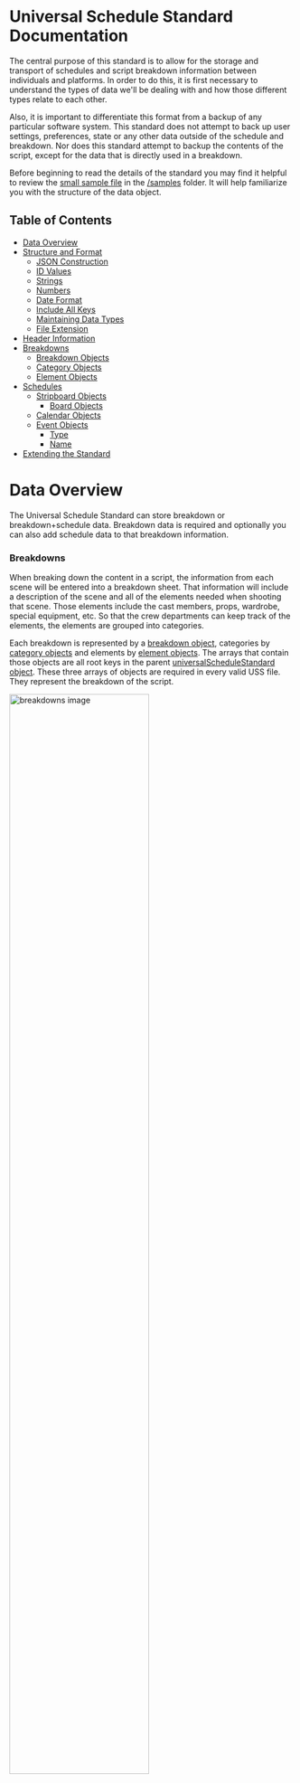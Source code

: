 # **Universal Schedule Standard Documentation**

The central purpose of this standard is to allow for the storage and transport of schedules and script breakdown information between individuals and platforms. In order to do this, it is first necessary to understand the types of data we'll be dealing with and how those different types relate to each other. 

Also, it is important to differentiate this format from a backup of any particular software system. This standard does not attempt to back up user settings, preferences, state or any other data outside of the schedule and breakdown. Nor does this standard attempt to backup the contents of the script, except for the data that is directly used in a breakdown. 

Before beginning to read the details of the standard you may find it helpful to review the [small sample file](../samples/small_sample_schedule.uss) in the [/samples](../samples/) folder. It will help familiarize you with the structure of the data object. 

## Table of Contents
- [Data Overview](#data-overview)
- [Structure and Format](#structure-and-format)
    - [JSON Construction](#json-construction)
    - [ID Values](#id-values)
    - [Strings](#strings)
    - [Numbers](#numbers)
    - [Date Format](#date-format)
    - [Include All Keys](#include-all-keys)
    - [Maintaining Data Types](#maintaining-data-types)
    - [File Extension](#file-extension)
- [Header Information](#header-information)
- [Breakdowns](#breakdowns)
    - [Breakdown Objects](#breakdown-objects)
    - [Category Objects](#category-objects)
    - [Element Objects](#element-objects)
- [Schedules](#schedules)
    - [Stripboard Objects](#stripboard-objects)
        - [Board Objects](#board-objects)
    - [Calendar Objects](#calendar-objects)
    - [Event Objects](#event-objects)
        - [Type](#type)
        - [Name](#name)
- [Extending the Standard](#extending-the-standard)

# Data Overview

The Universal Schedule Standard can store breakdown or breakdown+schedule data. Breakdown data is required and optionally you can also add schedule data to that breakdown information. 

### Breakdowns

When breaking down the content in a script, the information from each scene will be entered into a breakdown sheet. That information will include a description of the scene and all of the elements needed when shooting that scene. Those elements include the cast members, props, wardrobe, special equipment, etc. So that the crew departments can keep track of the elements, the elements are grouped into categories. 

Each breakdown is represented by a [breakdown object](#breakdown-objects), categories by [category objects](#category-objects) and elements by [element objects](#element-objects). The arrays that contain those objects are all root keys in the parent [universalScheduleStandard object](#structure-and-format). These three arrays of objects are required in every valid USS file. They represent the breakdown of the script. 

<img src="../images/structure_breakdowns_02.png" alt="breakdowns image" width="70%">

### Breakdowns + Schedules

With all of the breakdown information available in the file, you may optionally also include schedule data that represents the order in which you plan to shoot the breakdown material. To do this, you will need to add [stripboard objects](#stripboard-objects) and [calendar objects](#calendar-objects) to the root USS object. The USS object must also contain all of the breakdown, cateogry and element data described above.

Individual schedule scenarios are represented by [stripboard objects](#stripboard-objects). Each stripboard object contains an array of child [board objects](#board-objects), which in turn contain ordered arrays of breakdown object IDs. There are traditionally no less than two board objects and they are commonly named 'stripboard' and 'boneyard'. Other boards can be added too for things like additional units. Cumulatively each stripboard's board objects contain references to all of the breakdown objects contained in the schedule. Multiple stripboards may exist in a schedule, representing different arrangements of the breakdowns and thus different scenarios for the shoot.

Stripboard objects also reference one of potentially many [calendar objects](#calendar-objects). This calendar contains all of the date information about a particular scenario. Each date related piece of information is held in an array of [event objects](#event-objects). Each event object represents one type of event on the show. It could be a holiday, a company travel day, a rehearsal day, etc. These events will be used to reflect company days off and notable events in the final schedule. 

<img src="../images/structure_schedules_02.png" alt="structure image" width="80%">

Now that we have an understanding of the general structure of the data, let's take a look at how to construct it.

# Structure and Format

The Universal Schedule Standard (USS) conforms to the [JSON](https://www.json.org/json-en.html) standard using [UTF-8](https://www.utf8.com/) and is essentially a structured JSON store of relational data. 

The complete USS object is constructed as:

```
{
  "universalScheduleStandard": {
    "id": string | UUID value | required,
    "author": string | name of individual creator | can be null,
    "company": string | name of the company for which the schedule was created | can be null,
    "created": string | ISO Date of the creation date of the schedule | required,
    "episode": string | the series episode number | can be null,
    "episodeName": string | the title of the series episode | can be null,
    "description": string | description of the schedule | can be null,
    "name": string | name of the schedule | required,
    "project": string | name of the feature, short, spot or series | can be null,
    "schedColor": string | name of the schedule revision color | can be null,
    "schedDate": string | ISO Date of the revision date of the schedule | can be null,
    "scriptColor": string | name of the script revision color | can be null,
    "scriptDate": string | ISO Date of the revision date of the script | can be null,
    "season": string | the episodic series season number or identifier | can be null,
    "source": string | name of originating app or site | required,
    "ussVersion": string | USS version number | required,

    "breakdowns": array of breakdown objects | required,
    "categories": array of category objects | required,
    "elements": array of element objects | required,

    "stripboards": array of stripboard objects | required only for schedules,
    "calendars": array of calendar objects | required only for schedules
  }
}
```

Please see the [/samples](../samples) folder for examples.

## **JSON Construction**
For general notes on the JSON standard, please refer to the following online sources:

- [MDM Web Docs - JSON](https://developer.mozilla.org/en-US/docs/Web/JavaScript/Reference/Global_Objects/JSON)
- [MDM Web Docs - Working with JSON](https://developer.mozilla.org/en-US/docs/Learn/JavaScript/Objects/JSON)
- [W3 Schools - JSON](https://www.w3schools.com/js/js_json.asp)

## **ID Values**
Throughout the USS object, every object contains its own unique ID value. Unique values help in the identification of any data that may already exist in a system. For example, when importing a breakdown into a third party app, an importer can check to see if individual breakdowns or elements have been previously imported, thus potentially reducing the amount of duplicated data. 

It is considered best practice to use a 12 byte [BSON ObjectID](https://docs.mongodb.com/manual/reference/method/ObjectId/) but any UUID will suffice. An example ID would look like "6246e86c606cfc0016ed0a91".

## **Strings**
All strings should be stored as plain text. Rich text is not supported in the standard. Note that some key/value pairs may seem like they would take a number instead of a string. Please store values only in their described format. Values like scene numbers or page numbers may initially seem like numbers until you consider that both commonly contain letters. 

## **Numbers**
Numbers can be stored as integers or decimal values, as required. They should not be stored as strings. 

## **Date Format**
Dates should all be [ISO Date Format](https://www.iso.org/iso-8601-date-and-time-format.html) and should follow the format "2022-06-24T08:00:00.000Z"

## **Include All Keys**
You should include all keys in all objects, even if that key has no value. Skipping keys could throw errors in third party parsers. If you are not using a particular key, its value should be set to *null*. If the value for an array is empty you may use empty brackets ([]).

## **Maintaining Data Types**
Please maintain the correct data type for each key. The use of incorrect data types (i.e., using a number where a string is expected) will throw an error during parsing. 

## **File Extension**
When saving files please use the file extension '.uss', which is an acronym of Universal Schedule Standard. 

# Header Information

The header keys describe the overall USS object's contents. Please see the [/samples](../samples) folder for examples.

The primary header keys are `id`, `author`, `created`, `description`, `episode`, `episodeName`, `name`, `project`, `schedColor`, `schedDate`, `scriptColor`, `scriptDate`, `season`, `source`, and `ussVersion`. All keys are required but their value may be *null* if no information is available or if the key doesn't apply (i.e., feature films don't have `episode`, `episodeName` or `season` data).

Please note that the `ussVersion` refers to the USS version, not the version of the schedule. This is used to differentiate different versions of the USS standard as it evolves.

The remaining keys are `breakdowns`, `categories`, `elements`, `stripboards` and `calendars`. Their values are arrays that store their related objects, described below.

# Breakdowns

All valid USS objects must contain arrays of [breakdown objects](#breakdown-objects), [category objects](#category-objects) and [element objects](#element-objects). These three types of object arrays will make up the breakdown information.

## **Breakdown Objects**

The breakdown objects contain information about a scene (or scenes) in a script. 

```
{
  "id": string | UUID value | required,
  "bannerText": string | text value for banners | can be null,
  "comments": string | can be null,
  "created": string | ISO Date | required,
  "description": string | description of scene | can be null,
  "elements": array of element object ID string values | required,
  "pages": number | decimal value of page eighths | can be null,
  "scene": string | scene number | can be null,
  "scriptPage": string | page number scene starts on | can be null,
  "duration": number | millisecond duration to shoot scene | can be null,
  "type": string | one of 'scene|banner' | required
}
```

The `elements` array contains element ID strings that represent all of the elements in that breakdown. 

The `pages` number is a decimal representation of the physical length of a breakdown (i.e., script scene) in eighths of pages. For example, if a breakdown represents 1/8 of of a script page, its `pages` value would be .125. A 5/8 page scene would be .625, and so on. Do not attempt to directly store fractions (i.e. 7/8) in this value as it will throw an error. 

The INT/EXT, Day/Night and Set properties of the breakdown are merely added as elements to that breakdown. For the slugline "EXT. BEDFORD FALLS BRIDGE - NIGHT" you would add three id's to the `elements` array of that breakdown object, such as:

```
{..., elements: ["5d9fc8cfc0efae0017a32e31", "5d9fc8cfc0efae0017a32de8", "5d9fc8d0c0efae0017a32e39"], ...}
```

...that correspond to these [element objects](#element-objects):

```
{ "id": "5d9fc8cfc0efae0017a32e31", ..., "name": "EXT" },
{ "id": "5d9fc8cfc0efae0017a32de8", ..., "name": "BEDFORD FALLS BRIDGE" },
{ "id": "5d9fc8d0c0efae0017a32e39", ..., "name": "NIGHT" },
```

You can look at the sample files for examples of how to structure this. It is best practice to only have one element for each of these breakdown properties present in the `elements` array. For instance, it would confuse parsers to have both "INT" and "EXT" elements in the same breakdown. 

Some scheduling software includes categories as part of the breakdown itself. Examples of these keys are Unit, Location and Script Day. These are not included as keys in the breakdown object directly, but can be referenced by the inclusion of elements that are in those categories, as in the above slugline example.

The `duration` key refers to the estimated duration it will take to shoot the scene. This is measured in milliseconds in order to easily conform to common coding practices. An example value would be 5700000 if the scene were estimated to take 1h 35m to shoot. (95m * 60s * 1000)

The `type` key has only one of two values: 'scene', 'banner'. 'Scene' types are the standard type and represent all of the breakdown information for a one or more scenes. 'Banner' types are used for inline notes and headers in a stripboard and should store their text in the `bannerText` value. 

Note that all three types can store values if needed. If you'd like to have 'banner' types store `elements`, feel free. Any breakdown object can store the full amount of information, regardless of its `type`.

## **Category Objects**

A category represents a group of similar elements. 'Cast Members', 'Props' and 'Wardrobe' are all examples of categories. All elements must be listed in exactly one category. Elements that are not referred to in a category will be ignored. Elements that exist in more than one category will only have the first instance recognized. 

Category objects are constructed like this:

```
{
  "id": string | UUID value | required,
  "created": string | ISO Date of the creation date of this category | required,
  "name": string | name of this category | required,
  "ucid": number | corresponding universal category ID number | required
}
```

Category `name` may be any string value, but should follow the original intent of the category, as described in the [Category Identification Standard](https://github.com/universalschedulestandard/UniversalCategoryIdentification).

The `ucid` refers to the corresponding category ID number in the [Category Identification Standard](https://github.com/universalschedulestandard/UniversalCategoryIdentification). All categories must conform to this standard by either using one of the existing category ID numbers or by using a custom number that is outside of the protected ranges, as described in that standard.

## **Element Objects**

An element represents a particular person or thing that will be needed to film a particular scene. While 'Cast Members', 'Props' and 'Wardrobe' are all different categories, 'George', 'Umbrella', 'Tuxedo' are all examples of elements in those respective categories. 

Element objects are constructed like this:

```
{
  "id": string | UUID value | required,
  "category": string | ID value of related category | required,
  "created": string | ISO Date of the creation date of this element | required,
  "daysOff" : array of integers representing days of week | required,
  "dropDayCount": number | integer of days between drop & pickup | required,
  "elementId": string | board identifier of element | can be null,
  "events": array of event objects | can be null,
  "isDood": boolean | include this element on day out of days? | required,
  "isDrop": boolean | allow drop days on day out of days? | required,
  "isHold": boolean | allow hold days on day out of days? | required,
  "isIdLock": boolean | lock elementID value? | required,
  "linkedElements": array of element object ID string values | can be null, 
  "name": string | name of element | required | required,
}
```

The `category` key is required and is an ID value to this particular element's category. Each element must belong to one category, although categories may exist that have no elements assigned to them. 

The `daysOff` array contains integers representing the days of the week in which this element cannot play. See the [calendar objects](#calendar-objects) section for a description of how this key works in that object, as the expected values and behavior is the same. 

The `dropDayCount`, `isDood`, `isDrop`, `isHold` keys all refer to properties related to how and whether the element will appear in the [day out of days](https://en.wikipedia.org/wiki/Day_out_of_days_(filmmaking)). When creating values for these keys, default to *true* if the data you're importing from doesn't contain these features. 

The `elementId` stores an additional identifier for an element, traditionally referred to as a 'board ID'. This is primarily used for cast members, who are commonly referred to by a number. It is a string instead of a number to allow for the use of letters. 

The `linkedElements` array is made up of element IDs and represent all of the elements that are linked to the element. Linking elements is used in some software to ensure that when a particular element is added to a breakdown, a number of other elements are automatically added as well. Examples commonly include actors and props they are always seen with. A doctor and their stethoscope, for example. 

Events refers to specific calendar events for this element. If an individual actor has a fitting or cannot work on a particular day, events will be created for them to reflect this. The `events` array is made up of [event objects](#event-objects).

# Schedules

If representing a schedule, the USS object must also contain arrays of [stripboard objects](#stripboard-objects) and [calendar objects](#calendar-objects). If both the `stripboards` and `calendars` keys are not present, their arrays have no length, or are *null* then the USS object is considered to be just a breakdown. 

Each parent stripboard contains a number of child board objects, which each contain lists of breakdown IDs. The order of those breakdown ID numbers and their assignment to a particular board represents different scenarios for the shoot. 

<img src="../images/structure_stripboards_01.png" alt="stripboards image" width="70%">

## **Stripboard Objects**

A stripboard, sometimes referred to as a [production board](https://en.wikipedia.org/wiki/Production_board), represents a particular scenario for the show - the order in which the breakdown information will be shot. There can be many stripboards in a schedule. 

The stripboard objects are constructed like this:

```
{
  "id" : string | UUID value | required,
  "boards" : array of board objects | required,
  "calendar" : string | calendar object ID string value | can be null,
  "name" : string | name of stripboard | required
}
```

The `name` is the name of this stripboard. For example, it could be "First Draft" or "Revised Blue 6/24/22".

Each stripboard object can contain multiple distinct `boards` inside of them. The most common examples of this are a stripboard and a boneyard. Both are unique boards and should contain unique values. Some scheduling software may also allow for additional boards representing additional units, etc. Each of these boards are represented by [board objects](#board-objects).

### **Board Objects**

The [stripboard object's](#stripboard-objects) `boards` array is made up of board objects, which are constructed like this:

```
{
  "id": string | UUID value | required,
  "name": string | name value of board | required,
  "breakdownIds": ordered array breakdown object ID values, or an array of arrays of those values | required
}
```

The board object `name` is not the same as the `name` key in the [stripboard objects](#stripboard-objects). The board objects `name` should merely describe the individual board's intended purpose. If you're just including a stripboard and a boneyard, it is best practice to name your boards 'stripboard' and 'boneyard'. Additional boards could be called 'second unit', etc., at your discretion.

Important: the order of the `breakdownIds` is the order of the breakdowns in this stripboard, so ensure that you are storing the IDs in the intended order. 

In any stripboard breakdowns can be grouped into shooting days. To represent shooting days, group the breakdown ids into sub-arrays inside `breakdownIds` array. The number of the shoot day and its date are inferred by its order in array and the start date in the calendar. If the stripboard does not have any day breaks, then the `breakdownIds` value would simply be a an array of breakdown ids without grouping them into sub-arrays. Note that this means that the items in the `breakdownIds` array can have a type of either `string` or `array`.

```
stripboards: {
  ...
  "boards" : [
      { 
        ...
        "name": "Stripboard"
        "breakdownIds" : [
            [                              
              "5d9fc8cfc0efae0017a32e31", ⎤
              "5d9fc8cfc0efae0017a32de8", ⎥ This is Day 1
              "5d9fc8d0c0efae0017a32e39"  ⎦
            ],
            [                              
              "603c49bb9d67b45889ade2a7", ⎤ This is Day 2
              "623c9a26aad4d876cc370bf0"  ⎦
            ]
        ]
      }
  ],
}
```

The length of the combined arrays of the `breakdownIds` across all boards and sub-arrays within a stripboard object must be equal to the total number of breakdown objects in `breakdowns`. For example, say you have two boards -- 'stripboard' which cumulatively has 75 IDs and 'boneyard' which has 25 IDs -- you must have a total of 100 breakdown objects in your `breakdowns` array. [Breakdown objects](#breakdown-objects) that are not referenced in a `boards.breakdownIds` array will be ignored. 

## **Calendar Objects**

Calendar objects represent an overall calendar for the show and would traditionally include a start date, days of the week when there's no filming (weekends), and any unique events such as holidays, company travel, rehearsal days, etc.

Multiple calendars may be included in the `calendars` array, representing different scenarios for the show. Calendar objects are constructed as follows:

```
{
  "id" : string | UUID value | required,
  "daysOff" : array of integers representing days of week | required,
  "events" : array of events objects | required,
  "name" : string | name of calendar | required,
}
```

The `daysOff` array contains integers representing the days of the week when no filming will occur. The days of the week are represented by the following values:

| Day       | Value |
| :---      | :---: |
| Sunday    |   0   |
| Monday    |   1   |
| Tuesday   |   2   |
| Wednesday |   3   |
| Thursday  |   4   |
| Friday    |   5   |
| Saturday  |   6   |

To represent not filming on Sunday and Saturday, the `daysOff` array would be [ 0, 6 ]. No values over 6 should be used, nor should negative numbers. Duplicates should be avoided. The order of the array is not important.

The `name` is simply the name the user gave to this calendar. It could be "Start in January", or "Push Two Weeks".

Each calendar object may contain a number of events. The `events` array is made up of [event objects](#event-objects).

## **Event Objects**

Event objects are used in both [calendar objects](#calendar-objects) and [element objects](#element-objects). They are constructed as follows:

```
{
  "id" : string | UUID value | required,
  "date" : string | ISO Date for this event | required,
  "type" : string | one of 'start|dayOff|event' | required,
  "name" : string | name of the event, see name section below | can be null
}
```

The `date` key is a standard ISO Date and represents the date of this particular event.

### Type

The `type` key sets the general type of the event and is limited to the below values:

| Value          | Description                                                                 |
| :---           | :---                                                                        |
| 'start'        | this event object will represent the date of the first day array in a board |
| 'dayOff'       | this event object will represent an individual date to skip on a board      |
| 'event'        | denotes a variable type of event, such as rehearsals, travel, etc           |

It's important to draw a distinction between the `daysOff` array in the [calendar object](#calendar-objects) and the potential value of 'dayOff' in the `type` key of the event object. The `daysOff` array is denoting the days of the week that the production will not be filming (every Sat & Sun, for example). The 'dayOff' value is noting that an individual date will be a day off for the show (June 3, 2022, for example). The 'dayOff' value could be used for things like turnaround days. 

### Name

The `name` represents the individual name of the `type` value. Note that when the `type` is 'start', `name` can be set to *null*. Here is a list of potential values, based on the preceding value of the `type` key.

| Type Value     | Name Value                                                                                         |
| :---           | :---                                                                                               |
| 'start'        | *null*                                                                                             |
| 'dayOff'       | best practice is one of 'holiday\|dayOff', can use custom values here, as needed                   |
| 'event'        | best practice is one of 'fitting\|rehearsal\|travel\|photo', can use custom values here, as needed |

Adherence to the best practice values above is technically optional, but strong consideration should be given to working within these naming conventions where possible. This will increase the chances that third party parsers will be able to correctly identify your events. 

___

# Extending the Standard

Removing, renaming or altering the structure of the existing key/value pairs in the USS object is not allowed. However, you may add your own custom keys to the object. If you need to add keys, please adhere to the following rules. 

All custom keys must:

- Adhere to the JSON standard
- Begin with an underscore (ie `_keyName`)
- Not interfere with or alter the existing structure of the USS object
- Add values to the object that aren't already included in this standard (ie don't just add values to the object under your own custom name when a key already exists for that purpose)

If you feel that your custom key is useful to the overall standard, you may submit a [pull request](https://github.com/universalschedulestandard/UniversalScheduleStandard/pulls) and your ideas will be considered for inclusion in the official standard.

